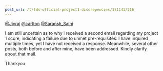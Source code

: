 ```yaml
---
post_url: /t/tds-official-project1-discrepencies/171141/216
---
```

[@Jivraj](/u/jivraj) [@carlton](/u/carlton) [@Saransh\_Saini](/u/saransh_saini)

I am still uncertain as to why I received a second email regarding my project 1 score, indicating a failure due to unmet pre-requisites. I have inquired multiple times, yet I have not received a response. Meanwhile, several other posts, both before and after mine, have been addressed. Kindly clarify about that mail.

Thankyou